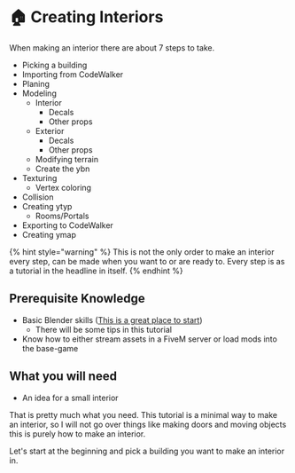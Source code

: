 # 🏠 Creating Interiors

When making an interior there are about 7 steps to take.

* Picking a building
* Importing from CodeWalker
* Planing
* Modeling
    * Interior
        * Decals
        * Other props
    * Exterior
        * Decals
        * Other props
    * Modifying terrain
    * Create the ybn
* Texturing
    * Vertex coloring
* Collision
* Creating ytyp
    * Rooms/Portals
* Exporting to CodeWalker
* Creating ymap

{% hint style="warning" %}
This is not the only order to make an interior every step, can be made when you want to or are ready to. Every step
is as a tutorial in the headline in itself.
{% endhint %}

## Prerequisite Knowledge

* Basic Blender skills ([This is a great place to start](https://www.youtube.com/playlist?list=PLjEaoINr3zgFX8ZsChQVQsuDSjEqdWMAD))
  * There will be some tips in this tutorial
* Know how to either stream assets in a FiveM server or load mods into the base-game

## What you will need

* An idea for a small interior

>

That is pretty much what you need. This tutorial is a minimal way to make an interior, so I will not go over things
like making doors and moving objects this is purely how to make an interior.

Let's start at the beginning and pick a building you want to make an interior in.
